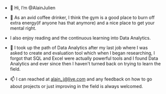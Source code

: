 - 👋 Hi, I’m @AlainJulien
- 👀 As an avid coffee drinker, I think the gym is a good place to burn off extra energy(if anyone has that anymore) and a nice place to get your mental right.
- I also enjoy reading and the continuous learning into Data Analytics.

- 🌱 I took up the path of Data Analytics after my last job where I was asked to create and evaluation tool which when I began researching, I forgot that SQL 
and Excel were actually powerful tools and I found Data Analytics and ever since then I haven't turned back on trying to learn the field.

- 📫 I can reached at alain_j@live.com and any feedback on how to go about projects or just improving in the field is always welcomed.

<!---
AlainJulien/AlainJulien is a ✨ special ✨ repository because its `README.md` (this file) appears on your GitHub profile.
You can click the Preview link to take a look at your changes.
--->
